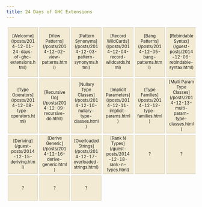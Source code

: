 ```yaml
---
title: 24 Days of GHC Extensions
---
```

<style>
table {
  border-spacing: 4px;
  border-collapse: separate;
  font-size: 0.8em;
}

table td {
  border: 1px solid #d9d2ba;
  width: 6em;
  max-width: 6em;
  height: 6em;
  background-color: rgb(242, 234, 210);
  text-align: center;
  vertical-align: center;
}
table td code { white-space: normal !important; }
</style>

<table> <tr>
  <td>[Welcome](/posts/2014-12-01-24-days-of-ghc-extensions.html)</td>
  <td>[View Patterns](/posts/2014-12-02-view-patterns.html)</td>
  <td>[Pattern Synonyms](/posts/2014-12-03-pattern-synonyms.html)</td>
  <td>[Record WildCards](/posts/2014-12-04-record-wildcards.html)</td>
  <td>[Bang Patterns](/posts/2014-12-05-bang-patterns.html)</td>
  <td>[Rebindable Syntax](/guest-posts/2014-12-06-rebindable-syntax.html)</td>
  <td>[List Comprehensions](/guest-posts/2014-12-07-list-comprehensions.html)</td></tr><tr>
  <td>[Type Operators](/posts/2014-12-08-type-operators.html)</td>
  <td>[Recursive Do](/posts/2014-12-09-recursive-do.html)</td>
  <td>[Nullary Type Classes](/posts/2014-12-10-nullary-type-classes.html)</td>
  <td>[Implicit Parameters](/posts/2014-12-11-implicit-params.html)</td>
  <td>[Type Families](/posts/2014-12-12-type-families.html)</td>
  <td>[Multi Param Type Classes](/posts/2014-12-13-multi-param-type-classes.html)</td>
  <td>[Functional Dependencies](/posts/2014-12-14-functional-dependencies.html)</td></tr><tr>
  <td>[Deriving](/guest-posts/2014-12-15-deriving.html)</td>
  <td>[Derive Generic](/posts/2014-12-16-derive-generic.html)</td>
  <td>[Overloaded Strings](/posts/2014-12-17-overloaded-strings.html)</td>
  <td>[Rank N Types](/guest-posts/2014-12-18-rank-n-types.html)</td>
  <td>?</td>
  <td>?</td>
  <td>?</td></tr><tr>
  <td>?</td>
  <td>?</td>
  <td>?</td></tr><tr>
</table>
